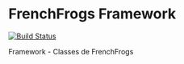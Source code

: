 # FrenchFrogs Framework

[![Build Status](https://travis-ci.org/FrenchFrogs/Framework.svg?branch=master)](https://travis-ci.org/FrenchFrogs/Framework)

Framework - Classes de FrenchFrogs

